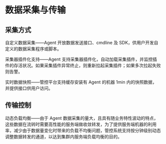 # 数据采集与传输
## 采集方式

自定义数据采集——Agent 开放数据发送接口、cmdline 及 SDK，供用户开发自定义的数据采集程序或脚本。

采集器插件化支持——Agent 支持采集器插件化，自动加载采集插件，并监控插件的存活状况。如果采集插件异常终止，则重新拉起采集插件；如果多次拉起失败则告警。

实时数据快照——管控平台支持缓存安装有 Agent 的机器 1min 内的快照数据，并提供接口供用户访问。

## 传输控制

动态负载均衡——由于 Agent 数据采集的量大，且具有随业务特性波动的特点，这些数据在流转时需要高性能的服务端做收敛转发，为了提供服务端机器的利用率，减少由于数据量变化时带来的负载不均衡问题，管控系统支持按分钟级别动态调整数据转发的通道，以达到集群内服务端负载均衡的目的。
